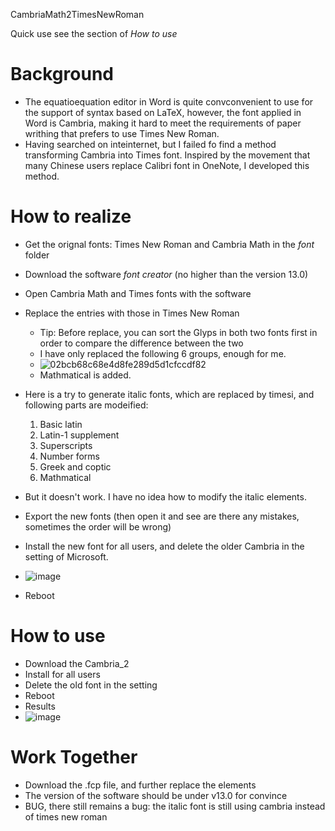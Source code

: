 CambriaMath2TimesNewRoman

Quick use see the section of *How to use*

# Background
- The equatioequation editor in Word is quite convconvenient to use for the support of syntax based on LaTeX, however, the font applied in Word is Cambria, making it hard to meet the requirements of paper writhing that prefers to use Times New Roman.
- Having searched on inteinternet, but I failed fo find a method transforming Cambria into Times font. Inspired by the movement that many Chinese users replace Calibri font in OneNote, I developed this method.
# How to realize
- Get the orignal fonts: Times New Roman and Cambria Math in the *font* folder
- Download the software *font creator* (no higher than the version 13.0)
- Open Cambria Math and Times fonts with the software
- Replace the entries with those in Times New Roman
	- Tip: Before replace, you can sort the Glyps in both two fonts first in order to compare the difference between the two
	- I have only replaced the following 6 groups, enough for me.
	- ![02bcb68c68e4d8fe289d5d1cfccdf82](https://user-images.githubusercontent.com/43311626/133887543-39aa7385-6f33-493c-947c-b49098c7d6c1.png)
	- Mathmatical is added.
	
- Here is a try to generate italic fonts, which are replaced by timesi, and following parts are modeified:
	1. Basic latin
	2. Latin-1 supplement
	3. Superscripts
	4. Number forms
	5. Greek and coptic
	6. Mathmatical
- But it doesn't work. I have no idea how to modify the italic elements.

- Export the new fonts (then open it and see are there any mistakes, sometimes the order will be wrong)
- Install the new font for all users, and delete the older Cambria in the setting of Microsoft.
- ![image](https://user-images.githubusercontent.com/43311626/133887580-55c4d0eb-345c-4479-b680-d26887904754.png)

- Reboot

# How to use
- Download the Cambria_2
- Install for all users
- Delete the old font in the setting 
- Reboot
- Results
- ![image](https://user-images.githubusercontent.com/43311626/133887871-bc1f2b76-96b4-4dfc-ad96-563cfe7ea57f.png)


# Work Together
- Download the .fcp file, and further replace the elements
- The version of the software should be under v13.0 for convince 
- BUG, there still remains a bug: the italic font is still using cambria instead of times new roman
